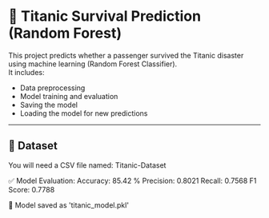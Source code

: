 # 🚢 Titanic Survival Prediction (Random Forest)

This project predicts whether a passenger survived the Titanic disaster using machine learning (Random Forest Classifier).  
It includes:
- Data preprocessing
- Model training and evaluation
- Saving the model
- Loading the model for new predictions

---

## 📂 Dataset
You will need a CSV file named: Titanic-Dataset

✅ Model Evaluation:
Accuracy: 85.42 %
Precision: 0.8021
Recall: 0.7568
F1 Score: 0.7788

💾 Model saved as 'titanic_model.pkl'
